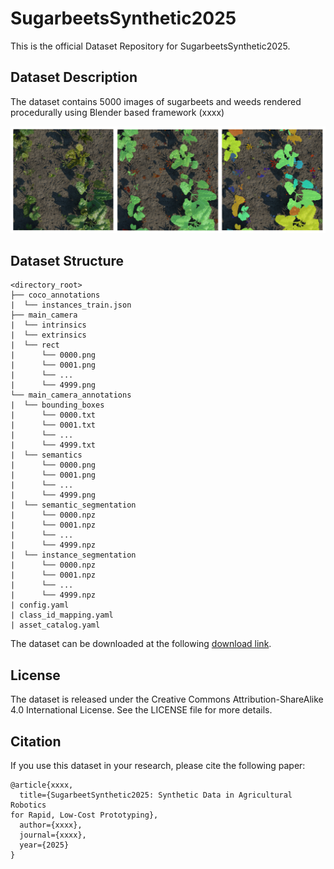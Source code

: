 # SugarbeetsSynthetic2025
This is the official Dataset Repository for SugarbeetsSynthetic2025. 

## Dataset Description

The dataset contains 5000 images of sugarbeets and weeds rendered procedurally using Blender based framework (xxxx)

![Sample synthetic sugarbeet image](assets/synthetic_example.png)


## Dataset Structure
```
<directory_root>
├── coco_annotations
|  └── instances_train.json
├── main_camera
|  └── intrinsics
|  └── extrinsics
|  └── rect
|      └── 0000.png
|      └── 0001.png
|      └── ...
|      └── 4999.png
└── main_camera_annotations
|  └── bounding_boxes
|      └── 0000.txt
|      └── 0001.txt
|      └── ...
|      └── 4999.txt
|  └── semantics
|      └── 0000.png
|      └── 0001.png
|      └── ...
|      └── 4999.png
|  └── semantic_segmentation
|      └── 0000.npz
|      └── 0001.npz
|      └── ...
|      └── 4999.npz
|  └── instance_segmentation
|      └── 0000.npz
|      └── 0001.npz
|      └── ...
|      └── 4999.npz
| config.yaml
| class_id_mapping.yaml
| asset_catalog.yaml
```
The dataset can be downloaded at the following [download link](https://drive.google.com/drive/folders/1-h5F9aat0Y0VmGvgLx13C8A5ZMWCYljJ?usp=sharing).

## License

The dataset is released under the Creative Commons Attribution-ShareAlike 4.0 International License. See the LICENSE file for more details.

## Citation

If you use this dataset in your research, please cite the following paper:

```
@article{xxxx,
  title={SugarbeetSynthetic2025: Synthetic Data in Agricultural Robotics
for Rapid, Low-Cost Prototyping},
  author={xxxx},
  journal={xxxx},
  year={2025}
}
```
